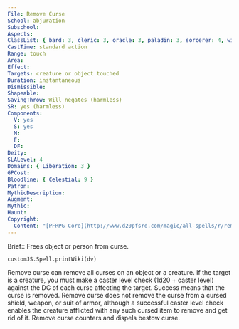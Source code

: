 ```yaml
---
File: Remove Curse
School: abjuration
Subschool: 
Aspects: 
ClassList: { bard: 3, cleric: 3, oracle: 3, paladin: 3, sorcerer: 4, wizard: 4, alchemist: 3, witch: 3, inquisitor: 3, shaman: 3, mesmerist: 3, spiritualist: 3, medium: 3 }
CastTime: standard action
Range: touch
Area: 
Effect: 
Targets: creature or object touched
Duration: instantaneous
Dismissible: 
Shapeable: 
SavingThrow: Will negates (harmless)
SR: yes (harmless)
Components:
  V: yes
  S: yes
  M: 
  F: 
  DF: 
Deity: 
SLALevel: 4
Domains: { Liberation: 3 }
GPCost: 
Bloodline: { Celestial: 9 }
Patron: 
MythicDescription: 
Augment: 
Mythic: 
Haunt: 
Copyright:
  Content: "[PFRPG Core](http://www.d20pfsrd.com/magic/all-spells/r/remove-curse)"
---
```

Brief:: Frees object or person from curse.

```dataviewjs
customJS.Spell.printWiki(dv)
```

Remove curse can remove all curses on an object or a creature. If the target is a creature, you must make a caster level check (1d20 + caster level) against the DC of each curse affecting the target.  Success means that the curse is removed. Remove curse does not remove the curse from a cursed shield, weapon, or suit of armor, although a successful caster level check enables the creature afflicted with any such cursed item to remove and get rid of it.  Remove curse counters and dispels bestow curse.
